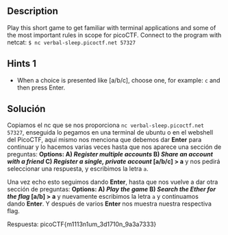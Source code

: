 

## Description

[](https://github.com/JazSparrow/Hacking-notes-2025/blob/main/Hacking-notes-2025/PicoCTF/Primer%20Examen%20Parcial/Parte%201%20-%20General%20Skills/01_FANTASY%20CTF.md#description)

Play this short game to get familiar with terminal applications and some of the most important rules in scope for picoCTF. Connect to the program with netcat: `$ nc verbal-sleep.picoctf.net 57327`

## Hints 1

[](https://github.com/JazSparrow/Hacking-notes-2025/blob/main/Hacking-notes-2025/PicoCTF/Primer%20Examen%20Parcial/Parte%201%20-%20General%20Skills/01_FANTASY%20CTF.md#hints-1)

- When a choice is presented like [a/b/c], choose one, for example: `c` and then press Enter.

## Solución

[](https://github.com/JazSparrow/Hacking-notes-2025/blob/main/Hacking-notes-2025/PicoCTF/Primer%20Examen%20Parcial/Parte%201%20-%20General%20Skills/01_FANTASY%20CTF.md#soluci%C3%B3n)

Copiamos el nc que se nos proporciona `nc verbal-sleep.picoctf.net 57327`, enseguida lo pegamos en una terminal de ubuntu o en el webshell del PicoCTF, aquí mismo nos menciona que debemos dar **Enter** para continuar y lo hacemos varias veces hasta que nos aparece una sección de preguntas: **Options: A) _Register multiple accounts_ B) _Share an account with a friend_ C) _Register a single, private account_ [a/b/c] > a** y nos pedirá seleccionar una respuesta, y escribimos la letra `a`.

Una vez echo esto seguimos dando **Enter**, hasta que nos vuelve a dar otra sección de preguntas: **Options: A) _Play the game_ B) _Search the Ether for the flag_ [a/b] > a** y nuevamente escribimos la letra `a` y continuamos dando **Enter**. Y después de varios **Enter** nos muestra nuestra respectiva flag.

Respuesta: 
picoCTF{m1113n1um_3d1710n_9a3a7333} 



